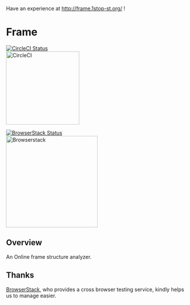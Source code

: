 Have an experience at http://frame.1stop-st.org/ !
# Frame
[![CircleCI Status](https://circleci.com/gh/1stop-st/frame.svg?style=svg)](https://circleci.com/gh/1stop-st/frame)  
[<img alt="CircleCI" src="https://storage.googleapis.com/frame-static/circleci.png" width=200>](https://circleci.com/)

[![BrowserStack Status](https://www.browserstack.com/automate/badge.svg?badge_key=Wlo2aFRaVWMwdHE1Vk5CNGhFZXBwb3cvdjVRVGNGNEZ0SjgxbVJPdU45cz0tLUxEQzRyNklEemZ4RlVDVXkvR3BYVUE9PQ==--9f39f03eb222cfd688e7d186185649409d8e8bb0)](https://www.browserstack.com/)  
[<img alt="Browserstack" src="https://storage.googleapis.com/frame-static/browserstack.svg" width=250>](https://www.browserstack.com/)
## Overview
An Online frame structure analyzer.
## Thanks
[BrowserStack](https://www.browserstack.com/), who provides a cross browser testing service, kindly helps us to manage easier.
